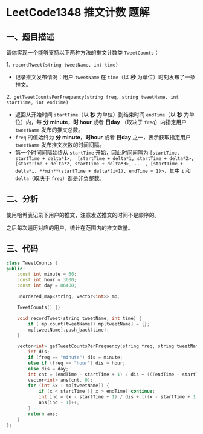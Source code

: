 # LeetCode1348 推文计数 题解

## 一、题目描述


请你实现一个能够支持以下两种方法的推文计数类 `TweetCounts`：

1.` recordTweet(string tweetName, int time)`

- 记录推文发布情况：用户 `tweetName` 在 `time`（以 **秒** 为单位）时刻发布了一条推文。

2.` getTweetCountsPerFrequency(string freq, string tweetName, int startTime, int endTime)`

- 返回从开始时间 `startTime`（以 **秒** 为单位）到结束时间 `endTime`（以 **秒** 为单位）内，每 **分** **minute**，**时 hour** 或者 **日day** （取决于 `freq`）内指定用户 `tweetName` 发布的推文总数。
- `freq` 的值始终为 **分** **minute**，**时hour** 或者 **日day** 之一，表示获取指定用户 `tweetName` 发布推文次数的时间间隔。
- 第一个时间间隔始终从 `startTime` 开始，因此时间间隔为 `[startTime, startTime + delta*1>,  [startTime + delta*1, startTime + delta*2>, [startTime + delta*2, startTime + delta*3>, ... , [startTime + delta*i, **min**(startTime + delta*(i+1), endTime + 1)>`，其中 `i` 和 `delta`（取决于 `freq`）都是非负整数。



## 二、分析

使用哈希表记录下用户的推文，注意发送推文的时间不是顺序的。

之后每次遍历对应的用户，统计在范围内的推文数量。



## 三、代码

```c++
class TweetCounts {
public:
    const int minute = 60;
    const int hour = 3600;
    const int day = 86400;

    unordered_map<string, vector<int>> mp;

    TweetCounts() {}

    void recordTweet(string tweetName, int time) {
        if (!mp.count(tweetName)) mp[tweetName] = {};
        mp[tweetName].push_back(time);
    }

    vector<int> getTweetCountsPerFrequency(string freq, string tweetName, int startTime, int endTime) {
        int dis;
        if (freq == "minute") dis = minute;
        else if (freq == "hour") dis = hour;
        else dis = day;
        int cnt = (endTime - startTime + 1) / dis + (((endTime - startTime + 1) % dis) ? 1 : 0);
        vector<int> ans(cnt, 0);
        for (int &x : mp[tweetName]) {
            if (x < startTime || x > endTime) continue;
            int ind = (x - startTime + 1) / dis + (((x - startTime + 1) % dis) ? 1 : 0);
            ans[ind - 1]++;
        }
        return ans;
    }
};
```

